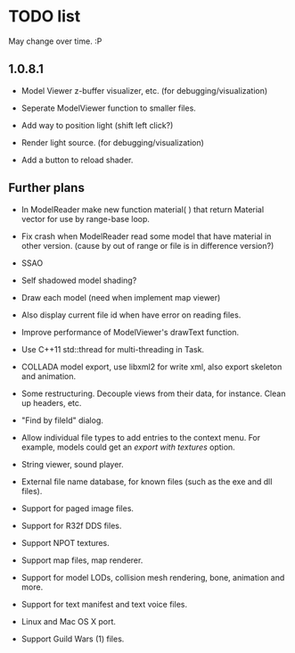 TODO list
=========

May change over time. :P

1.0.8.1
-------

* Model Viewer z-buffer visualizer, etc. (for debugging/visualization)

* Seperate ModelViewer function to smaller files.

* Add way to position light (shift left click?)

* Render light source. (for debugging/visualization)

* Add a button to reload shader.

Further plans
-------------

* In ModelReader make new function material( ) that return Material vector
for use by range-base loop.

* Fix crash when ModelReader read some model that have material in other version.
(cause by out of range or file is in difference version?)

* SSAO

* Self shadowed model shading?

* Draw each model (need when implement map viewer)

* Also display current file id when have error on reading files.

* Improve performance of ModelViewer's drawText function.

* Use C++11 std::thread for multi-threading in Task.

* COLLADA model export, use libxml2 for write xml, also export skeleton and animation.

* Some restructuring. Decouple views from their data, for instance. Clean up 
headers, etc.

* "Find by fileId" dialog.

* Allow individual file types to add entries to the context menu. For example,
models could get an *export with textures* option.

* String viewer, sound player.

* External file name database, for known files (such as the exe and dll files).

* Support for paged image files.

* Support for R32f DDS files.

* Support NPOT textures.

* Support map files, map renderer.

* Support for model LODs, collision mesh rendering, bone, animation and more.

* Support for text manifest and text voice files.

* Linux and Mac OS X port.

* Support Guild Wars (1) files.
